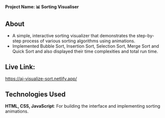 #### Project Name: 📊 Sorting Visualiser

## About
- A simple, interactive sorting visualizer that demonstrates the step-by-step process of various sorting algorithms using animations.
- Implemented Bubble Sort, Insertion Sort, Selection Sort, Merge Sort and Quick Sort and also displayed their time complexities and total run time.

## Live Link:
https://aj-visualize-sort.netlify.app/

## Technologies Used
**HTML, CSS, JavaScript**: For building the interface and implementing sorting animations.


